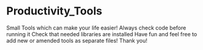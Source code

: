 # Productivity_Tools
Small Tools which can make your life easier!
Always check code before running it
Check that needed libraries are installed
Have fun and feel free to add new or amended tools as separate files!
Thank you!
